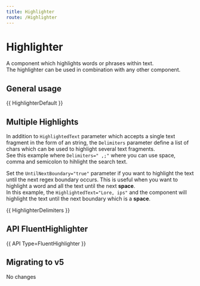 ```yaml
---
title: Highlighter
route: /Highlighter
---
```


# Highlighter

A component which highlights words or phrases within text.  
The highlighter can be used in combination with any other component.

## General usage

{{ HighlighterDefault }}

## Multiple Highlights

In addition to `HighlightedText` parameter which accepts a single text fragment in the form of an string,
the `Delimiters` parameter define a list of chars which can be used to highlight several text fragments.  
See this example where `Delimiters=" ,;"` where you can use space, comma and semicolon to hihlight the search text.

Set the `UntilNextBoundary="true"` parameter if you want to highlight the text until the next regex boundary occurs.
This is useful when you want to highlight a word and all the text until the next **space**.  
In this example, the `HighlightedText="Lore, ips"` and the component will highlight the text until the next boundary which is a **space**.

{{ HighlighterDelimiters }}

## API FluentHighlighter

{{ API Type=FluentHighlighter }}

## Migrating to v5

No changes
